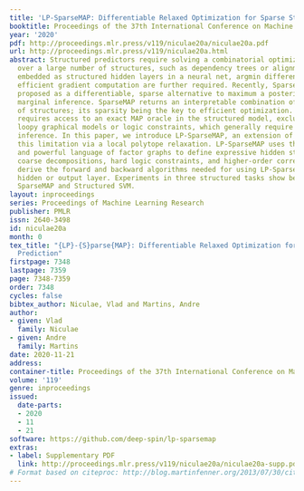 ```yaml
---
title: 'LP-SparseMAP: Differentiable Relaxed Optimization for Sparse Structured Prediction'
booktitle: Proceedings of the 37th International Conference on Machine Learning
year: '2020'
pdf: http://proceedings.mlr.press/v119/niculae20a/niculae20a.pdf
url: http://proceedings.mlr.press/v119/niculae20a.html
abstract: Structured predictors require solving a combinatorial optimization problem
  over a large number of structures, such as dependency trees or alignments. When
  embedded as structured hidden layers in a neural net, argmin differentiation and
  efficient gradient computation are further required. Recently, SparseMAP has been
  proposed as a differentiable, sparse alternative to maximum a posteriori (MAP) and
  marginal inference. SparseMAP returns an interpretable combination of a small number
  of structures; its sparsity being the key to efficient optimization. However, SparseMAP
  requires access to an exact MAP oracle in the structured model, excluding, e.g.,
  loopy graphical models or logic constraints, which generally require approximate
  inference. In this paper, we introduce LP-SparseMAP, an extension of SparseMAP addressing
  this limitation via a local polytope relaxation. LP-SparseMAP uses the flexible
  and powerful language of factor graphs to define expressive hidden structures, supporting
  coarse decompositions, hard logic constraints, and higher-order correlations. We
  derive the forward and backward algorithms needed for using LP-SparseMAP as a structured
  hidden or output layer. Experiments in three structured tasks show benefits versus
  SparseMAP and Structured SVM.
layout: inproceedings
series: Proceedings of Machine Learning Research
publisher: PMLR
issn: 2640-3498
id: niculae20a
month: 0
tex_title: "{LP}-{S}parse{MAP}: Differentiable Relaxed Optimization for Sparse Structured
  Prediction"
firstpage: 7348
lastpage: 7359
page: 7348-7359
order: 7348
cycles: false
bibtex_author: Niculae, Vlad and Martins, Andre
author:
- given: Vlad
  family: Niculae
- given: Andre
  family: Martins
date: 2020-11-21
address: 
container-title: Proceedings of the 37th International Conference on Machine Learning
volume: '119'
genre: inproceedings
issued:
  date-parts:
  - 2020
  - 11
  - 21
software: https://github.com/deep-spin/lp-sparsemap
extras:
- label: Supplementary PDF
  link: http://proceedings.mlr.press/v119/niculae20a/niculae20a-supp.pdf
# Format based on citeproc: http://blog.martinfenner.org/2013/07/30/citeproc-yaml-for-bibliographies/
---
```


